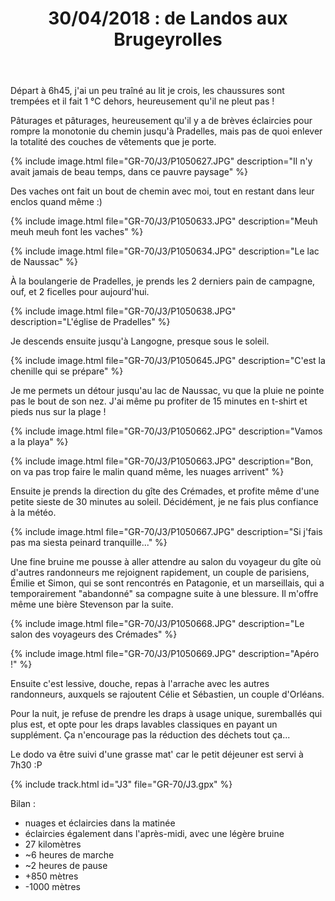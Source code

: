 ﻿---
title: "30/04/2018 : de Landos aux Brugeyrolles"
permalink: /GR-70/J3/
sidebar:
  nav: "gr_70"
enable_tracks: true
---

Départ à 6h45, j'ai un peu traîné au lit je crois, les chaussures sont trempées et il fait 1 °C dehors, heureusement qu'il ne pleut pas !

Pâturages et pâturages, heureusement qu'il y a de brèves éclaircies pour rompre la monotonie du chemin jusqu'à Pradelles, mais pas de quoi enlever la totalité des couches de vêtements que je porte.

{% include image.html file="GR-70/J3/P1050627.JPG" description="Il n'y avait jamais de beau temps, dans ce pauvre paysage" %}

Des vaches ont fait un bout de chemin avec moi, tout en restant dans leur enclos quand même :)

{% include image.html file="GR-70/J3/P1050633.JPG" description="Meuh meuh meuh font les vaches" %}

{% include image.html file="GR-70/J3/P1050634.JPG" description="Le lac de Naussac" %}

À la boulangerie de Pradelles, je prends les 2 derniers pain de campagne, ouf, et 2 ficelles pour aujourd'hui.

{% include image.html file="GR-70/J3/P1050638.JPG" description="L'église de Pradelles" %}

Je descends ensuite jusqu'à Langogne, presque sous le soleil.

{% include image.html file="GR-70/J3/P1050645.JPG" description="C'est la chenille qui se prépare" %}

Je me permets un détour jusqu'au lac de Naussac, vu que la pluie ne pointe pas le bout de son nez. J'ai même pu profiter de 15 minutes en t-shirt et pieds nus sur la plage !

{% include image.html file="GR-70/J3/P1050662.JPG" description="Vamos a la playa" %}

{% include image.html file="GR-70/J3/P1050663.JPG" description="Bon, on va pas trop faire le malin quand même, les nuages arrivent" %}

Ensuite je prends la direction du gîte des Crémades, et profite même d'une petite sieste de 30 minutes au soleil. Décidément, je ne fais plus confiance à la météo.

{% include image.html file="GR-70/J3/P1050667.JPG" description="Si j'fais pas ma siesta peinard tranquille..." %}

Une fine bruine me pousse à aller attendre au salon du voyageur du gîte où d'autres randonneurs me rejoignent rapidement, un couple de parisiens, Émilie et Simon, qui se sont rencontrés en Patagonie, et un marseillais, qui a temporairement "abandonné" sa compagne suite à une blessure. Il m'offre même une bière Stevenson par la suite.

{% include image.html file="GR-70/J3/P1050668.JPG" description="Le salon des voyageurs des Crémades" %}

{% include image.html file="GR-70/J3/P1050669.JPG" description="Apéro !" %}

Ensuite c'est lessive, douche, repas à l'arrache avec les autres randonneurs, auxquels se rajoutent Célie et Sébastien, un couple d'Orléans.

Pour la nuit, je refuse de prendre les draps à usage unique, suremballés qui plus est, et opte pour les draps lavables classiques en payant un supplément. Ça n'encourage pas la réduction des déchets tout ça...

Le dodo va être suivi d'une grasse mat' car le petit déjeuner est servi à 7h30 :P

{% include track.html id="J3" file="GR-70/J3.gpx" %}

Bilan :
* nuages et éclaircies dans la matinée
* éclaircies également dans l'après-midi, avec une légère bruine
* 27 kilomètres
* ~6 heures de marche
* ~2 heures de pause
* +850 mètres
* -1000 mètres

